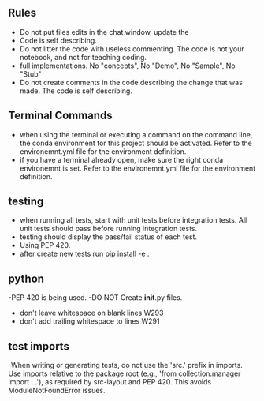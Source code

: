 ## Rules
- Do not put files edits in the chat window, update the 
- Code is self describing. 
- Do not litter the code with useless commenting. The code is not your notebook, and not for teaching coding.
- full implementations. No "concepts", No "Demo", No "Sample", No "Stub"
- Do not create comments in the code describing the change that was made. The code is self describing.

## Terminal Commands
- when using the terminal or executing a command on the command line, the conda environment for this project should be activated. Refer to the environemnt.yml file for the environment definition.
- if you have a terminal already open, make sure the right conda environemnt is set. Refer to the environemnt.yml file for the environment definition.

## testing
- when running all tests, start with unit tests before integration tests. All unit tests should pass before running integration tests.
- testing should display the pass/fail status of each test.
- Using PEP 420. 
- after create new tests run pip install -e .

## python
-PEP 420 is being used.
-DO NOT Create __init__.py files.
- don't leave whitespace on blank lines W293
- don't add trailing whitespace to lines W291

## test imports
-When writing or generating tests, do not use the 'src.' prefix in imports. Use imports relative to the package root (e.g., 'from collection.manager import ...'), as required by src-layout and PEP 420. This avoids ModuleNotFoundError issues.